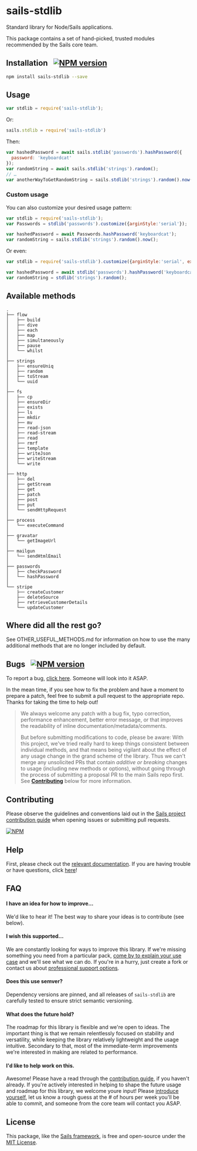 # sails-stdlib

Standard library for Node/Sails applications.

This package contains a set of hand-picked, trusted modules recommended by the Sails core team.


## Installation &nbsp; [![NPM version](https://badge.fury.io/js/sails-stdlib.svg)](http://npmjs.com/package/sails-stdlib)

```bash
npm install sails-stdlib --save
```


## Usage

```js
var stdlib = require('sails-stdlib');
```

Or:
```js
sails.stdlib = require('sails-stdlib')
```


Then:

```js
var hashedPassword = await sails.stdlib('passwords').hashPassword({
  password: 'keyboardcat'
});
var randomString = await sails.stdlib('strings').random();
// …
var anotherWayToGetRandomString = sails.stdlib('strings').random().now();
```


### Custom usage

You can also customize your desired usage pattern:

```js
var stdlib = require('sails-stdlib');
var Passwords = stdlib('passwords').customize({arginStyle:'serial'});

var hashedPassword = await Passwords.hashPassword('keyboardcat');
var randomString = sails.stdlib('strings').random().now();
```

Or even:

```js
var stdlib = require('sails-stdlib').customize({arginStyle:'serial', execStyle:'immediate'});

var hashedPassword = await stdlib('passwords').hashPassword('keyboardcat');
var randomString = stdlib('strings').random();
```

## Available methods

```
.
├── flow
│   ├── build
│   ├── dive
│   ├── each
│   ├── map
│   ├── simultaneously
│   ├── pause
│   └── whilst
│
├── strings
│   ├── ensureUniq
│   ├── random
│   ├── toStream
│   └── uuid
│
├── fs
│   ├── cp
│   ├── ensureDir
│   ├── exists
│   ├── ls
│   ├── mkdir
│   ├── mv
│   ├── read-json
│   ├── read-stream
│   ├── read
│   ├── rmrf
│   ├── template
│   ├── writeJson
│   ├── writeStream
│   └── write
│
├── http
│   ├── del
│   ├── getStream
│   ├── get
│   ├── patch
│   ├── post
│   ├── put
│   └── sendHttpRequest
│
├── process
│   └── executeCommand
│
├── gravatar
│   └── getImageUrl
│
├── mailgun
│   └── sendHtmlEmail
│
├── passwords
│   ├── checkPassword
│   └── hashPassword
│
└── stripe
    ├── createCustomer
    ├── deleteSource
    ├── retrieveCustomerDetails
    └── updateCustomer
```


## Where did all the rest go?

See OTHER_USEFUL_METHODS.md for information on how to use the many additional methods that are no longer included by default.


## Bugs &nbsp; [![NPM version](https://badge.fury.io/js/sails-stdlib.svg)](http://npmjs.com/package/sails-stdlib)

To report a bug, [click here](http://sailsjs.com/bugs).  Someone will look into it ASAP.

In the mean time, if you see how to fix the problem and have a moment to prepare a patch, feel free to submit a pull request to the appropriate repo.  Thanks for taking the time to help out!

> We always welcome any patch with a bug fix, typo correction, performance enhancement, better error message,
> or that improves the readability of inline documentation/metadata/comments.
>
> But before submitting modifications to code, please be aware:
> With this project, we've tried really hard to keep things consistent between individual methods,
> and that means being vigilant about the effect of any usage change in the grand scheme of the library.
> Thus we can't merge any unsolicited PRs that contain _additive or breaking_ changes to usage (including
> new methods or options), without going through the process of submitting a proposal PR to the main Sails
> repo first.  See [**Contributing**](#contributing) below for more information.


## Contributing

Please observe the guidelines and conventions laid out in the [Sails project contribution guide](http://sailsjs.com/documentation/contributing) when opening issues or submitting pull requests.

[![NPM](https://nodei.co/npm/sails-stdlib.png?downloads=true)](http://npmjs.com/package/sails-stdlib)


## Help

First, please check out the [relevant documentation](#usage).  If you are having trouble or have questions, click [here](http://sailsjs.com/support)!


## FAQ

#### I have an idea for how to improve...

We'd like to hear it!  The best way to share your ideas is to contribute (see below).


#### I wish this supported...

We are constantly looking for ways to improve this library. If we're missing something you need from a particular pack,
[come by to explain your use case](https://sailsjs.com/support) and we'll see what we can do.  If you're in a hurry, just create a fork or contact us about [professional support options](https://sailsjs.com/about).

#### Does this use semver?

Dependency versions are pinned, and all releases of `sails-stdlib` are carefully tested to ensure strict semantic versioning.

#### What does the future hold?

The roadmap for this library is flexible and we're open to ideas.  The important thing is that we remain relentlessly focused on stability and versatility,
while keeping the library relatively lightweight and the usage intuitive.  Secondary to that, most of the immediate-term
improvements we're interested in making are related to performance.


#### I'd like to help work on this.

Awesome!  Please have a read through the [contribution guide](http://sailsjs.com/contribute), if you haven't already.  If you're actively interested in helping to shape the future usage and roadmap for this library, we welcome youre input!  Please [introduce yourself](https://sailsjs.com/contact), let us know a rough guess at the # of hours per week you'll be able to commit, and someone from the core team will contact you ASAP.


## License

This package, like the [Sails framework](http://sailsjs.com), is free and open-source under the [MIT License](http://sailsjs.com/license).
